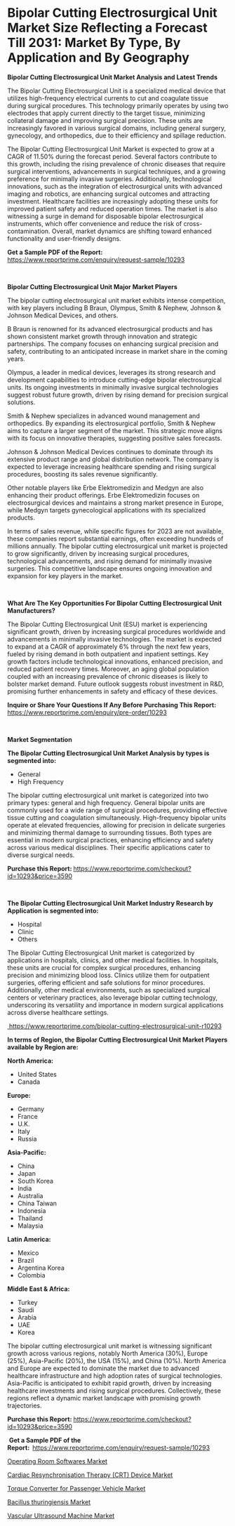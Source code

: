 <p><h1>Bipolar Cutting Electrosurgical Unit Market Size Reflecting a Forecast Till 2031: Market By Type, By Application and By Geography</h1></p><p><strong>Bipolar Cutting Electrosurgical Unit Market Analysis and Latest Trends</strong></p>
<p><p>The Bipolar Cutting Electrosurgical Unit is a specialized medical device that utilizes high-frequency electrical currents to cut and coagulate tissue during surgical procedures. This technology primarily operates by using two electrodes that apply current directly to the target tissue, minimizing collateral damage and improving surgical precision. These units are increasingly favored in various surgical domains, including general surgery, gynecology, and orthopedics, due to their efficiency and spillage reduction.</p><p>The Bipolar Cutting Electrosurgical Unit Market is expected to grow at a CAGR of 11.50% during the forecast period. Several factors contribute to this growth, including the rising prevalence of chronic diseases that require surgical interventions, advancements in surgical techniques, and a growing preference for minimally invasive surgeries. Additionally, technological innovations, such as the integration of electrosurgical units with advanced imaging and robotics, are enhancing surgical outcomes and attracting investment. Healthcare facilities are increasingly adopting these units for improved patient safety and reduced operation times. The market is also witnessing a surge in demand for disposable bipolar electrosurgical instruments, which offer convenience and reduce the risk of cross-contamination. Overall, market dynamics are shifting toward enhanced functionality and user-friendly designs.</p></p>
<p><strong>Get a Sample PDF of the Report:&nbsp;</strong> <a href="https://www.reportprime.com/enquiry/request-sample/10293">https://www.reportprime.com/enquiry/request-sample/10293</a></p>
<p>&nbsp;</p>
<p><strong>Bipolar Cutting Electrosurgical Unit Major Market Players</strong></p>
<p><p>The bipolar cutting electrosurgical unit market exhibits intense competition, with key players including B Braun, Olympus, Smith & Nephew, Johnson & Johnson Medical Devices, and others. </p><p>B Braun is renowned for its advanced electrosurgical products and has shown consistent market growth through innovation and strategic partnerships. The company focuses on enhancing surgical precision and safety, contributing to an anticipated increase in market share in the coming years.</p><p>Olympus, a leader in medical devices, leverages its strong research and development capabilities to introduce cutting-edge bipolar electrosurgical units. Its ongoing investments in minimally invasive surgical technologies suggest robust future growth, driven by rising demand for precision surgical solutions.</p><p>Smith & Nephew specializes in advanced wound management and orthopedics. By expanding its electrosurgical portfolio, Smith & Nephew aims to capture a larger segment of the market. This strategic move aligns with its focus on innovative therapies, suggesting positive sales forecasts.</p><p>Johnson & Johnson Medical Devices continues to dominate through its extensive product range and global distribution network. The company is expected to leverage increasing healthcare spending and rising surgical procedures, boosting its sales revenue significantly.</p><p>Other notable players like Erbe Elektromedizin and Medgyn are also enhancing their product offerings. Erbe Elektromedizin focuses on electrosurgical devices and maintains a strong market presence in Europe, while Medgyn targets gynecological applications with its specialized products.</p><p>In terms of sales revenue, while specific figures for 2023 are not available, these companies report substantial earnings, often exceeding hundreds of millions annually. The bipolar cutting electrosurgical unit market is projected to grow significantly, driven by increasing surgical procedures, technological advancements, and rising demand for minimally invasive surgeries. This competitive landscape ensures ongoing innovation and expansion for key players in the market.</p></p>
<p>&nbsp;</p>
<p><strong>What Are The Key Opportunities For Bipolar Cutting Electrosurgical Unit Manufacturers?</strong></p>
<p><p>The Bipolar Cutting Electrosurgical Unit (ESU) market is experiencing significant growth, driven by increasing surgical procedures worldwide and advancements in minimally invasive technologies. The market is expected to expand at a CAGR of approximately 6% through the next few years, fueled by rising demand in both outpatient and inpatient settings. Key growth factors include technological innovations, enhanced precision, and reduced patient recovery times. Moreover, an aging global population coupled with an increasing prevalence of chronic diseases is likely to bolster market demand. Future outlook suggests robust investment in R&D, promising further enhancements in safety and efficacy of these devices.</p></p>
<p><strong>Inquire or Share Your Questions If Any Before Purchasing This Report:</strong> <a href="https://www.reportprime.com/enquiry/pre-order/10293">https://www.reportprime.com/enquiry/pre-order/10293</a></p>
<p>&nbsp;</p>
<p><strong>Market Segmentation</strong></p>
<p><strong>The Bipolar Cutting Electrosurgical Unit Market Analysis by types is segmented into:</strong></p>
<p><ul><li>General</li><li>High Frequency</li></ul></p>
<p><p>The bipolar cutting electrosurgical unit market is categorized into two primary types: general and high frequency. General bipolar units are commonly used for a wide range of surgical procedures, providing effective tissue cutting and coagulation simultaneously. High-frequency bipolar units operate at elevated frequencies, allowing for precision in delicate surgeries and minimizing thermal damage to surrounding tissues. Both types are essential in modern surgical practices, enhancing efficiency and safety across various medical disciplines. Their specific applications cater to diverse surgical needs.</p></p>
<p><strong>Purchase this Report:&nbsp;</strong><a href="https://www.reportprime.com/checkout?id=10293&price=3590">https://www.reportprime.com/checkout?id=10293&price=3590</a></p>
<p>&nbsp;</p>
<p><strong>The Bipolar Cutting Electrosurgical Unit Market Industry Research by Application is segmented into:</strong></p>
<p><ul><li>Hospital</li><li>Clinic</li><li>Others</li></ul></p>
<p><p>The Bipolar Cutting Electrosurgical Unit market is categorized by applications in hospitals, clinics, and other medical facilities. In hospitals, these units are crucial for complex surgical procedures, enhancing precision and minimizing blood loss. Clinics utilize them for outpatient surgeries, offering efficient and safe solutions for minor procedures. Additionally, other medical environments, such as specialized surgical centers or veterinary practices, also leverage bipolar cutting technology, underscoring its versatility and importance in modern surgical applications across diverse healthcare settings.</p></p>
<p><a href="https://www.reportprime.com/bipolar-cutting-electrosurgical-unit-r10293">&nbsp;https://www.reportprime.com/bipolar-cutting-electrosurgical-unit-r10293</a></p>
<p><strong>In terms of Region, the Bipolar Cutting Electrosurgical Unit Market Players available by Region are:</strong></p>
<p>
    <p> <strong> North America: </strong>
        <ul>
            <li>United States</li>
            <li>Canada</li>
        </ul>
        </p> 
    <p> <strong> Europe: </strong>
        <ul>
            <li>Germany</li>
            <li>France</li>
            <li>U.K.</li>
            <li>Italy</li>
            <li>Russia</li>
        </ul>
        </p> 
    <p> <strong> Asia-Pacific: </strong>
        <ul>
            <li>China</li>
            <li>Japan</li>
            <li>South Korea</li>
            <li>India</li>
            <li>Australia</li>
            <li>China Taiwan</li>
            <li>Indonesia</li>
            <li>Thailand</li>
            <li>Malaysia</li>
        </ul>
        </p> 
    <p> <strong> Latin America: </strong>
        <ul>
            <li>Mexico</li>
            <li>Brazil</li>
            <li>Argentina Korea</li>
            <li>Colombia</li>
        </ul>
        </p> 
    <p> <strong> Middle East & Africa: </strong>
        <ul>
            <li>Turkey</li>
            <li>Saudi</li>
            <li>Arabia</li>
            <li>UAE</li>
            <li>Korea</li>
        </ul>
    </p>
    </p>
<p><p>The bipolar cutting electrosurgical unit market is witnessing significant growth across various regions, notably North America (30%), Europe (25%), Asia-Pacific (20%), the USA (15%), and China (10%). North America and Europe are expected to dominate the market due to advanced healthcare infrastructure and high adoption rates of surgical technologies. Asia-Pacific is anticipated to exhibit rapid growth, driven by increasing healthcare investments and rising surgical procedures. Collectively, these regions reflect a dynamic market landscape with promising growth trajectories.</p></p>
<p><strong>Purchase this Report: </strong><a href="https://www.reportprime.com/checkout?id=10293&price=3590">https://www.reportprime.com/checkout?id=10293&price=3590</a></p>
<p>&nbsp;<strong>Get a Sample PDF of the Report:&nbsp;&nbsp;</strong><a href="https://www.reportprime.com/enquiry/request-sample/10293">https://www.reportprime.com/enquiry/request-sample/10293</a></p>
<p><strong></strong></p>
<p><p><a href="https://issuu.com/reportprime-2/docs/operating-room-softwares-market-siz_e294ea1b7295c7">Operating Room Softwares Market</a></p><p><a href="https://medium.com/@rosebarnett1936/the-global-market-overview-of-the-cardiac-resynchronisation-therapy-crt-device-market-provides-bdfbd7135bfb">Cardiac Resynchronisation Therapy (CRT) Device Market</a></p><p><a href="https://medium.com/@kartik.reportprime/the-market-study-covers-the-torque-converter-for-passenger-vehicle-market-across-various-segments-efee916ae45a">Torque Converter for Passenger Vehicle Market</a></p><p><a href="https://www.linkedin.com/pulse/global-bacillus-thuringiensis-market-opportunities-challenges2024-o24ne?trackingId=L5no%2F%2FozQeitjGaheA9z1g%3D%3D">Bacillus thuringiensis Market</a></p><p><a href="https://github.com/NarcisoFerry/Market-Research-Report-List-1/blob/main/vascular-ultrasound-machine-market.md">Vascular Ultrasound Machine Market</a></p></p>